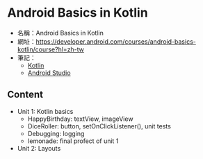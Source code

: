 # Android Basics in Kotlin
 
- 名稱：Android Basics in Kotlin
- 網址：https://developer.android.com/courses/android-basics-kotlin/course?hl=zh-tw
- 筆記：
	- [Kotlin](https://hackmd.io/2PVqPM9aScy1_5AZJfBHlg?both)
	- [Android Studio](https://hackmd.io/8V3dt_jpQ_WXw3Rr2bKDSQ)

## Content
- Unit 1: Kotlin basics
	- HappyBirthday: textView, imageView
	- DiceRoller: button, setOnClickListener(), unit tests
	- Debugging: logging
	- lemonade: final profect of unit 1
- Unit 2: Layouts